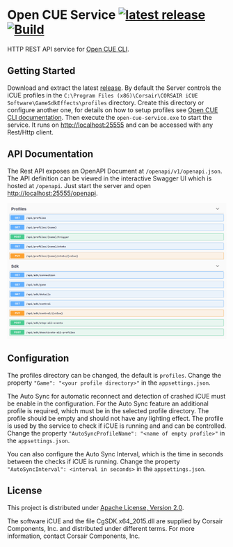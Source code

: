 # Open CUE Service [![latest release](https://img.shields.io/github/v/release/Legion2/open-cue-service)](https://github.com/Legion2/open-cue-service/releases/latest) [![Build](https://github.com/Legion2/open-cue-service/workflows/Build/badge.svg)](https://github.com/Legion2/open-cue-service/actions?query=workflow%3ABuild)
HTTP REST API service for [Open CUE CLI](https://github.com/Legion2/open-cue-cli).

## Getting Started
Download and extract the latest [release](https://github.com/Legion2/open-cue-service/releases).
By default the Server controls the iCUE profiles in the `C:\Program Files (x86)\Corsair\CORSAIR iCUE Software\GameSdkEffects\profiles` directory.
Create this directory or configure another one, for details on how to setup profiles see [Open CUE CLI documentation](https://github.com/Legion2/open-cue-cli#profiles).
Then execute the `open-cue-service.exe` to start the service.
It runs on [http://localhost:25555](http://localhost:25555) and can be accessed with any Rest/Http client.

## API Documentation
The Rest API exposes an OpenAPI Document at `/openapi/v1/openapi.json`.
The API definition can be viewed in the interactive Swagger UI which is hosted at `/openapi`.
Just start the server and open [http://localhost:25555/openapi](http://localhost:25555/openapi).

![openapi](docs/img/openapi.png)

## Configuration
The profiles directory can be changed, the default is `profiles`.
Change the property `"Game": "<your profile directory>"` in the `appsettings.json`.

The Auto Sync for automatic reconnect and detection of crashed iCUE must be enable in the configuration.
For the Auto Sync feature an additional profile is required, which must be in the selected profile directory.
The profile should be empty and should not have any lighting effect.
The profile is used by the service to check if iCUE is running and and can be controlled.
Change the property `"AutoSyncProfileName": "<name of empty profile>"` in the `appsettings.json`.

You can also configure the Auto Sync Interval, which is the time in seconds between the checks if iCUE is running.
Change the property `"AutoSyncInterval": <interval in seconds>` in the `appsettings.json`.

## License
This project is distributed under [Apache License, Version 2.0](LICENSE).

The software iCUE and the file CgSDK.x64_2015.dll are supplied by Corsair Components, Inc. and distributed under different terms.
For more information, contact Corsair Components, Inc.
